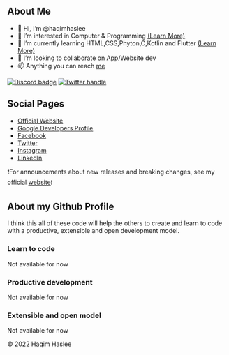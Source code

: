 ## About Me

- 👋 Hi, I’m @haqimhaslee
- 👀 I’m interested in Computer & Programming [(Learn More)](#about-my-profile)
- 🌱 I’m currently learning HTML,CSS,Phyton,C,Kotlin and Flutter [(Learn More)](#about-my-profile)
- 💞️ I’m looking to collaborate on App/Website dev
- 📫 Anything you can reach [me](#social-pages)

<!---
haqimhaslee/haqimhaslee is a ✨ special ✨ repository because its `README.md` (this file) appears on your GitHub profile.
You can click the Preview link to take a look at your changes.
--->

[![Discord badge][]][Discord instructions]
[![Twitter handle][]][Twitter badge]

## Social Pages

* [Official Website](https://haqim-haslee.web.app)
* [Google Developers Profile](https://developers.google.com/profile/u/haqimhaslee)
* [Facebook](https://www.facebook.com/haqimhaslee)
* [Twitter](https://twitter.com/haqimhaslee26)
* [Instagram](https://www.instagram.com/haqim.haslee/?hl=en)
* [LinkedIn](https://my.linkedin.com/in/haqim-haslee-166b00113)

❗For announcements about new releases and breaking changes, see my official
[website](https://haqim-haslee.web.app)❗

## About my Github Profile

I think this all of these code will help the others to create and learn to code with a productive,
extensible and open development model.

### Learn to code

Not available for now

<!---   <p align="center"><img src="LINK"></p>   --->

### Productive development
  
Not available for now

### Extensible and open model

Not available for now

[Flutter logo]: https://github.com/flutter/website/blob/archived-master/src/_assets/image/flutter-lockup-bg.jpg?raw=true
[flutter.dev]: https://flutter.dev
[Build Status - Cirrus]: https://api.cirrus-ci.com/github/flutter/flutter.svg
[Build status]: https://cirrus-ci.com/github/flutter/flutter/master
[Discord instructions]: https://github.com/flutter/flutter/wiki/Chat
[Discord badge]: https://img.shields.io/discord/608014603317936148
[Twitter handle]: https://img.shields.io/twitter/follow/haqimhaslee26.svg?style=social&label=Follow
[Twitter badge]: https://twitter.com/intent/follow?screen_name=haqimhaslee26

© 2022 Haqim Haslee
